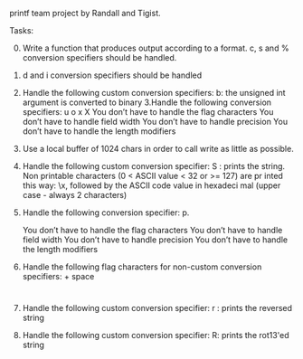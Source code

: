 printf team project by Randall and Tigist.

Tasks:

0. Write a function that produces output according to a format.
	c, s and % conversion specifiers should be handled.
1. d and i conversion specifiers should be handled
2. Handle the following custom conversion specifiers:
	b: the unsigned int argument is converted to binary
3.Handle the following conversion specifiers:
	u
	o
	x
	X
	You don’t have to handle the flag characters
	You don’t have to handle field width
	You don’t have to handle precision
	You don’t have to handle the length modifiers
4. Use a local buffer of 1024 chars in order to call write as little as possible.
5. Handle the following custom conversion specifier:
	S : prints the string.
	Non printable characters (0 < ASCII value < 32 or >= 127) are pr	inted this way: \x, followed by the ASCII code value in hexadeci	mal (upper case - always 2 characters)
6. Handle the following conversion specifier: p.

	You don’t have to handle the flag characters
	You don’t have to handle field width
	You don’t have to handle precision
	You don’t have to handle the length modifiers
7. Handle the following flag characters for non-custom conversion specifiers:
	+
	space
	#
13. Handle the following custom conversion specifier:
	r : prints the reversed string
14. Handle the following custom conversion specifier:
	R: prints the rot13'ed string


